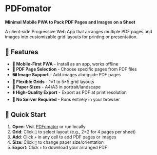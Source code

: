 # PDFomator

**Minimal Mobile PWA to Pack PDF Pages and Images on a Sheet**

A client-side Progressive Web App that arranges multiple PDF pages and images into customizable grid layouts for printing or presentation.

## 🚀 Features

- **📱 Mobile-First PWA** - Install as an app, works offline
- **📄 PDF Page Selection** - Choose specific pages from PDF files
- **🖼️ Image Support** - Add images alongside PDF pages
- **📐 Flexible Grids** - 1×1 to 5×5 grid layouts
- **📏 Paper Sizes** - A4/A3 in portrait/landscape
- **⬇️ High-Quality Export** - Export as PDF at print resolution
- **🚫 No Server Required** - Runs entirely in your browser

## 📱 Quick Start

1. **Open**: Visit [PDFomator](https://frenchfaso.github.io/PDFomator/) or run locally
2. **Grid**: Click `🔲` to select layout (e.g., 2×2 for 4 pages per sheet)
3. **Add**: Click `+` in any cell to add PDF pages or images
4. **Size**: Click `📄` to change paper size/orientation
5. **Export**: Click `⬇️` to download your arranged PDF
